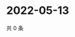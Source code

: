 # 2022-05-13

共 0 条

<!-- BEGIN WEIBO -->
<!-- 最后更新时间 Fri May 13 2022 13:31:21 GMT+0800 (China Standard Time) -->

<!-- END WEIBO -->
